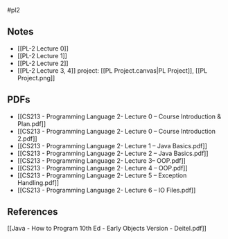 #pl2
## Notes
* [[PL-2 Lecture 0]]
* [[PL-2 Lecture 1]]
* [[PL-2 Lecture 2]]
* [[PL-2 Lecture 3, 4]]
project: [[PL Project.canvas|PL Project]], [[PL Project.png]]
## PDFs
* [[CS213 - Programming Language 2- Lecture 0 – Course Introduction & Plan.pdf]]
* [[CS213 - Programming Language 2- Lecture 0 – Course Introduction 2.pdf]]
* [[CS213 - Programming Language 2- Lecture 1  –  Java Basics.pdf]]
* [[CS213 - Programming Language 2- Lecture 2 –  Java Basics.pdf]]
* [[CS213 - Programming Language 2- Lecture 3–  OOP.pdf]]
* [[CS213 - Programming Language 2- Lecture 4 –  OOP.pdf]]
* [[CS213 - Programming Language 2- Lecture 5 –  Exception Handling.pdf]]
* [[CS213 - Programming Language 2- Lecture 6 –  IO Files.pdf]]
## References
[[Java - How to Program 10th Ed - Early Objects Version - Deitel.pdf]]
